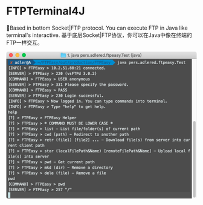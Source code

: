 # FTPTerminal4J
:seedling:Based in bottom Socket|FTP protocol. You can execute FTP in Java like terminal's interactive. 基于底层Socket|FTP协议，你可以在Java中像在终端的FTP一样交互。

![](/pic/1.png)
